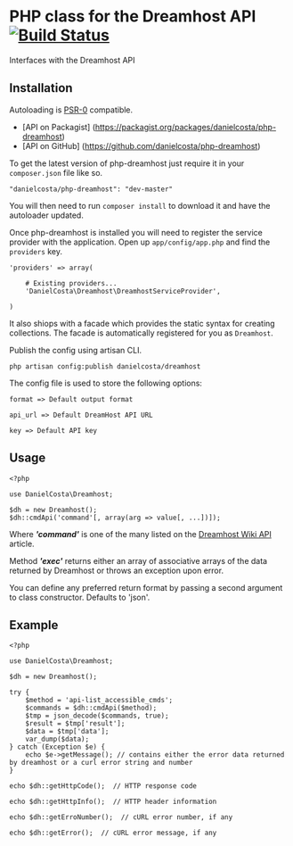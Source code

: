 PHP class for the Dreamhost API [![Build Status](https://travis-ci.org/danielcosta/php-dreamhost.png?branch=master)](https://travis-ci.org/danielcosta/php-dreamhost)
===============================

Interfaces with the Dreamhost API

Installation
------------

Autoloading is [PSR-0](https://github.com/php-fig/fig-standards/blob/master/accepted/PSR-0.md) compatible.

- [API on Packagist] (https://packagist.org/packages/danielcosta/php-dreamhost)
- [API on GitHub] (https://github.com/danielcosta/php-dreamhost)

To get the latest version of php-dreamhost just require it in your `composer.json` file like so.

~~~
"danielcosta/php-dreamhost": "dev-master"
~~~

You will then need to run `composer install` to download it and have the autoloader updated.

Once php-dreamhost is installed you will need to register the service provider with the application.  Open up `app/config/app.php` and find the `providers` key.

~~~
'providers' => array(

    # Existing providers...
    'DanielCosta\Dreamhost\DreamhostServiceProvider',

)
~~~

It also shiops with a facade which provides the static syntax for creating collections.  The facade is automatically registered for you as `Dreamhost`.

Publish the config using artisan CLI.

~~~
php artisan config:publish danielcosta/dreamhost
~~~

The config file is used to store the following options:

~~~
format => Default output format

api_url => Default DreamHost API URL

key => Default API key
~~~

Usage
-----
	
	<?php
	
	use DanielCosta\Dreamhost;

    $dh = new Dreamhost();
    $dh::cmdApi('command'[, array(arg => value[, ...])]);

Where *__'command'__* is one of the many listed on the [Dreamhost Wiki API](http://wiki.dreamhost.com/API/Api_commands) article.

Method *__'exec'__* returns either an array of associative arrays of the data returned by Dreamhost or throws an exception upon error.

You can define any preferred return format by passing a second argument to class constructor. Defaults to 'json'.

Example
-------

	<?php
	
	use DanielCosta\Dreamhost;
    
    $dh = new Dreamhost();

    try {
    	$method = 'api-list_accessible_cmds';
        $commands = $dh::cmdApi($method);
        $tmp = json_decode($commands, true);
        $result = $tmp['result'];
        $data = $tmp['data'];
        var_dump($data);
    } catch (Exception $e) {
        echo $e->getMessage(); // contains either the error data returned by dreamhost or a curl error string and number
    }

    echo $dh::getHttpCode();  // HTTP response code

    echo $dh::getHttpInfo();  // HTTP header information

    echo $dh::getErroNumber();  // cURL error number, if any

    echo $dh::getError();  // cURL error message, if any

